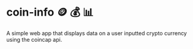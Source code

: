 # coin-info 🪙 💰 📊
A simple web app that displays data on a user inputted crypto currency using the coincap api. 
